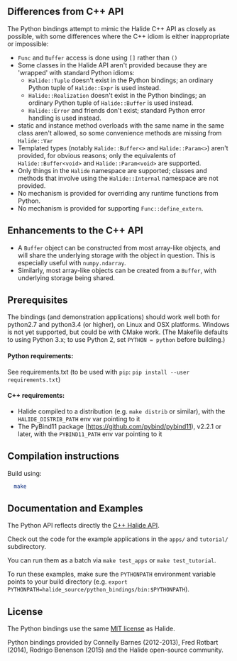 ## Differences from C++ API

The Python bindings attempt to mimic the Halide C++ API as closely as possible, with some differences where the C++ idiom is either inappropriate or impossible:

- `Func` and `Buffer` access is done using `[]` rather than `()`
- Some classes in the Halide API aren't provided because they are 'wrapped' with standard Python idioms:
    - `Halide::Tuple` doesn't exist in the Python bindings; an ordinary Python tuple of `Halide::Expr` is used instead.
    - `Halide::Realization` doesn't exist in the Python bindings; an ordinary Python tuple of `Halide::Buffer` is used instead.
    - `Halide::Error` and friends don't exist; standard Python error handling is used instead.
- static and instance method overloads with the same name in the same class aren't allowed, so some convenience methods are missing from `Halide::Var`
- Templated types (notably `Halide::Buffer<>` and `Halide::Param<>`) aren't provided, for obvious reasons; only the equivalents of `Halide::Buffer<void>` and `Halide::Param<void>` are supported.
- Only things in the `Halide` namespace are supported; classes and methods that involve using the `Halide::Internal` namespace are not provided.
- No mechanism is provided for overriding any runtime functions from Python.
- No mechanism is provided for supporting `Func::define_extern`.

## Enhancements to the C++ API

- A `Buffer` object can be constructed from most array-like objects, and will share the underlying storage with the object in question. This is especially useful with `numpy.ndarray`.
- Similarly, most array-like objects can be created from a `Buffer`, with underlying storage being shared.

## Prerequisites ##

The bindings (and demonstration applications) should work well both for python2.7 and python3.4 (or higher), on Linux and OSX platforms. Windows is not yet supported, but could be with CMake work. (The Makefile defaults to using Python 3.x; to use Python 2, set `PYTHON = python` before building.)


#### Python requirements:
 See requirements.txt (to be used with `pip`: `pip install --user requirements.txt`)

#### C++ requirements:
- Halide compiled to a distribution (e.g. `make distrib` or similar), with the `HALIDE_DISTRIB_PATH` env var pointing to it
- The PyBind11 package (https://github.com/pybind/pybind11), v2.2.1 or later, with the `PYBIND11_PATH` env var pointing to it


## Compilation instructions ##

Build using:
```bash
  make 
```

## Documentation and Examples ##

The Python API reflects directly the [C++ Halide API](http://halide-lang.org/docs).

Check out the code for the example applications in the `apps/` and `tutorial/` subdirectory.

You can run them as a batch via `make test_apps` or `make test_tutorial`.

To run these examples, make sure the `PYTHONPATH` environment variable points to your build directory (e.g. `export PYTHONPATH=halide_source/python_bindings/bin:$PYTHONPATH`).

## License ##

The Python bindings use the same [MIT license](https://github.com/halide/Halide/blob/master/LICENSE.txt) as Halide.

Python bindings provided by Connelly Barnes (2012-2013), Fred Rotbart (2014), Rodrigo Benenson (2015) and the Halide open-source community.

